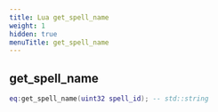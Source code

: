 ```yaml
---
title: Lua get_spell_name
weight: 1
hidden: true
menuTitle: get_spell_name
---
```

## get_spell_name
```lua
eq:get_spell_name(uint32 spell_id); -- std::string
```